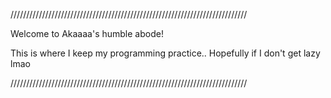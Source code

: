 ///////////////////////////////////////////////////////////////////////////

Welcome to Akaaaa's humble abode!

This is where I keep my programming practice.. Hopefully
if I don't get lazy lmao

///////////////////////////////////////////////////////////////////////////
